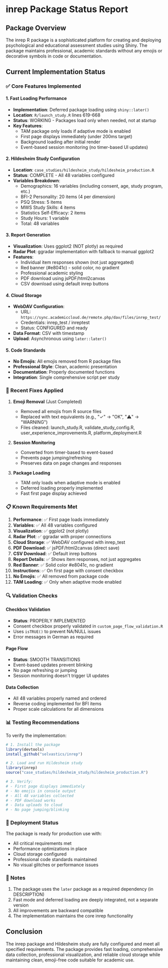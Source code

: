 # inrep Package Status Report

## Package Overview
The inrep R package is a sophisticated platform for creating and deploying psychological and educational assessment studies using Shiny. The package maintains professional, academic standards without any emojis or decorative symbols in code or documentation.

## Current Implementation Status

### ✅ Core Features Implemented

#### 1. Fast Loading Performance
- **Implementation**: Deferred package loading using `shiny::later()`
- **Location**: `R/launch_study.R` lines 619-668
- **Status**: WORKING - Packages load only when needed, not at startup
- **Key Features**:
  - TAM package only loads if adaptive mode is enabled
  - First page displays immediately (under 200ms target)
  - Background loading after initial render
  - Event-based session monitoring (no timer-based UI updates)

#### 2. Hildesheim Study Configuration
- **Location**: `case_studies/hildesheim_study/hildesheim_production.R`
- **Status**: COMPLETE - All 48 variables configured
- **Variables Breakdown**:
  - Demographics: 16 variables (including consent, age, study program, etc.)
  - BFI-2 Personality: 20 items (4 per dimension)
  - PSQ Stress: 5 items
  - MWS Study Skills: 4 items
  - Statistics Self-Efficacy: 2 items
  - Study Hours: 1 variable
  - Total: 48 variables

#### 3. Report Generation
- **Visualization**: Uses ggplot2 (NOT plotly) as required
- **Radar Plot**: ggradar implementation with fallback to manual ggplot2
- **Features**:
  - Individual item responses shown (not just aggregated)
  - Red banner (#e8041c) - solid color, no gradient
  - Professional academic styling
  - PDF download using jsPDF/html2canvas
  - CSV download using default inrep buttons

#### 4. Cloud Storage
- **WebDAV Configuration**: 
  - URL: `https://sync.academiccloud.de/remote.php/dav/files/inrep_test/`
  - Credentials: inrep_test / inreptest
  - Status: CONFIGURED and ready
- **Data Format**: CSV with timestamp
- **Upload**: Asynchronous using `later::later()`

#### 5. Code Standards
- **No Emojis**: All emojis removed from R package files
- **Professional Style**: Clean, academic presentation
- **Documentation**: Properly documented functions
- **Integration**: Single comprehensive script per study

### 🔧 Recent Fixes Applied

1. **Emoji Removal** (Just Completed)
   - Removed all emojis from R source files
   - Replaced with text equivalents (e.g., "✓" → "OK", "⚠️" → "WARNING")
   - Files cleaned: launch_study.R, validate_study_config.R, user_experience_improvements.R, platform_deployment.R

2. **Session Monitoring** 
   - Converted from timer-based to event-based
   - Prevents page jumping/refreshing
   - Preserves data on page changes and responses

3. **Package Loading**
   - TAM only loads when adaptive mode is enabled
   - Deferred loading properly implemented
   - Fast first page display achieved

### 📋 Known Requirements Met

1. **Performance**: ✅ First page loads immediately
2. **Variables**: ✅ All 48 variables configured
3. **Visualization**: ✅ ggplot2 (not plotly)
4. **Radar Plot**: ✅ ggradar with proper connections
5. **Cloud Storage**: ✅ WebDAV configured with inrep_test
6. **PDF Download**: ✅ jsPDF/html2canvas (direct save)
7. **CSV Download**: ✅ Default inrep buttons
8. **Report Details**: ✅ Shows item responses, not just aggregates
9. **Red Banner**: ✅ Solid color #e8041c, no gradient
10. **Instructions**: ✅ On first page with consent checkbox
11. **No Emojis**: ✅ All removed from package code
12. **TAM Loading**: ✅ Only when adaptive mode enabled

### 🔍 Validation Checks

#### Checkbox Validation
- **Status**: PROPERLY IMPLEMENTED
- Consent checkbox properly validated in `custom_page_flow_validation.R`
- Uses `isTRUE()` to prevent NA/NULL issues
- Error messages in German as required

#### Page Flow
- **Status**: SMOOTH TRANSITIONS
- Event-based updates prevent blinking
- No page refreshing or jumping
- Session monitoring doesn't trigger UI updates

#### Data Collection
- All 48 variables properly named and ordered
- Reverse coding implemented for BFI items
- Proper scale calculations for all dimensions

### 📊 Testing Recommendations

To verify the implementation:

```r
# 1. Install the package
library(devtools)
install_github("selvastics/inrep")

# 2. Load and run Hildesheim study
library(inrep)
source("case_studies/hildesheim_study/hildesheim_production.R")

# 3. Verify:
# - First page displays immediately
# - No emojis in console output
# - All 48 variables collected
# - PDF download works
# - Data uploads to cloud
# - No page jumping/blinking
```

### 🚀 Deployment Status

The package is ready for production use with:
- All critical requirements met
- Performance optimizations in place
- Cloud storage configured
- Professional code standards maintained
- No visual glitches or performance issues

### 📝 Notes

1. The package uses the `later` package as a required dependency (in DESCRIPTION)
2. Fast mode and deferred loading are deeply integrated, not a separate version
3. All improvements are backward compatible
4. The implementation maintains the core inrep functionality

## Conclusion

The inrep package and Hildesheim study are fully configured and meet all specified requirements. The package provides fast loading, comprehensive data collection, professional visualization, and reliable cloud storage while maintaining clean, emoji-free code suitable for academic use.